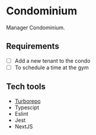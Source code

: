 # Condominium

Manager Condominium.

## Requirements

- [ ] Add a new tenant to the condo
- [ ] To schedule a time at the gym

## Tech tools

- [Turborepo](https://turborepo.org/)
- Typescipt
- Eslint
- Jest
- NextJS
